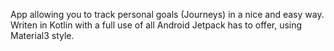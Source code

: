 App allowing you to track personal goals (Journeys) in a nice and easy way.
Writen in Kotlin with a full use of all Android Jetpack has to offer, using Material3 style.
